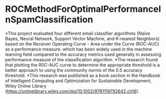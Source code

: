 # ROCMethodForOptimalPerformanceInSpamClassification
*This project evaluated four different email classifier algorithms (Naïve Bayes, Neural Network, Support Vector Machine, and K-nearest Neighbors) based on the Receiver Operating Curve - Area under the Curve (ROC-AUC) as a performance measure. which has been widely used in the machine learning field compared to the accuracy metrics used generally in assessing performance measure of the classification algorithm. 
*The research found that plotting the R0C-AUC curve to determine the appropriate threshold is a better approach to using the community norms of the 0.5 accuracy threshold. 
*This research was published as a book section in the Handbook of Intelligent Computing and Optimization for Sustainable Development, Wiley Online Library (https://onlinelibrary.wiley.com/doi/10.1002/9781119792642.ch16). 
